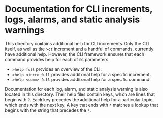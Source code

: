 # Documentation for CLI increments, logs, alarms, and static analysis warnings

This directory contains additional help for CLI increments. Only the CLI
itself, as well as the `>ct` increment and a handful of commands, currently
have additional help. However, the CLI framework ensures that each command
provides help for each of its parameters.

* `>help full` provides an overview of the CLI.
* `>help <incr> full` provides additional help for a specific increment.
* `>help <comm> full` provides additional help for a specific command.

Documentation for each log, alarm, and static analysis warning is also located
in this directory. Their help files contain keys, which are lines that begin
with `?`. Each key precedes the additional help for a particular topic, which
ends with the next key. A key that ends with `*` matches a lookup that begins
with the string that precedes the `*`.

